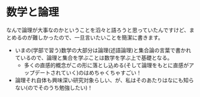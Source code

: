 # 数学と論理

なんで論理が大事なのかということを滔々と語ろうと思っていたんですけど、まとめるのが難しかったので、一旦言いたいことを簡潔に書きます。

- いまの(学部で習う)数学の大部分は論理(述語論理)と集合論の言葉で書かれているので、論理と集合を学ぶことは数学を学ぶ上で基礎となる。
    - 多くの直感的概念がこの形に落とし込める(そして論理をもとに直感がアップデートされていく)のはめちゃくちゃすごい！
- 論理それ自体も興味深い研究対象らしい、が、私はそのあたりはなにも知らない(のでそのうち勉強したい)！